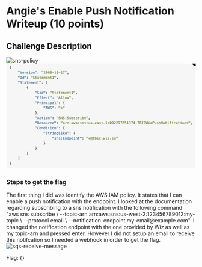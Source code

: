 <h1>Angie's Enable Push Notification Writeup (10 points)</h1>

<h2>Challenge Description</h2>
<img  width="700" alt="sns-policy" src="#">

<img  width="700" alt="sns-policy" src="https://github.com/angietechcafe/CTFWriteUps/blob/main/The%20Big%20IAM%20Challenge/AWS%20SNS%20IAM%20POLICY.png?raw=true">

<h3>Steps to get the flag</h3>
<p>The first thing I did was identify the AWS IAM policy. It states that I can enable a push notification with the endpoint. I looked at the documentation regarding subscribing to a sns notification with the following command "aws sns subscribe \
    --topic-arn arn:aws:sns:us-west-2:123456789012:my-topic \
    --protocol email \
    --notification-endpoint my-email@example.com". I changed the notification endpoint with the one provided by Wiz as well as my topic-arn and pressed enter. However I did not setup an email to receive this notifcation so I needed a webhook in order to get the flag. 
<img  width="700" alt="sqs-receive-message" src="#">

<p>Flag: {} </p>
